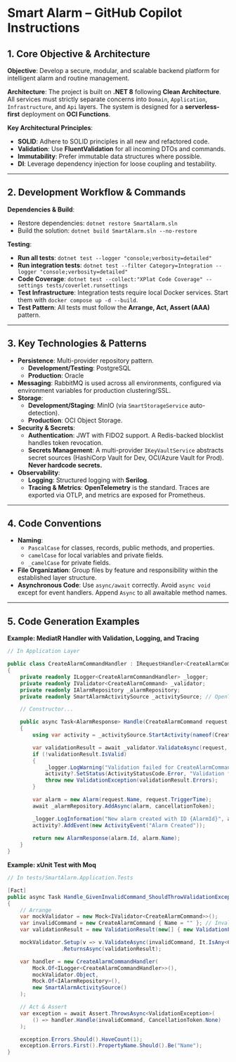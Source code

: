 # Smart Alarm – GitHub Copilot Instructions

## 1. Core Objective & Architecture

**Objective**: Develop a secure, modular, and scalable backend platform for intelligent alarm and routine management.

**Architecture**: The project is built on **.NET 8** following **Clean Architecture**. All services must strictly separate concerns into `Domain`, `Application`, `Infrastructure`, and `Api` layers. The system is designed for a **serverless-first** deployment on **OCI Functions**.

**Key Architectural Principles**:
- **SOLID**: Adhere to SOLID principles in all new and refactored code.
- **Validation**: Use **FluentValidation** for all incoming DTOs and commands.
- **Immutability**: Prefer immutable data structures where possible.
- **DI**: Leverage dependency injection for loose coupling and testability.

---

## 2. Development Workflow & Commands

**Dependencies & Build**:
- Restore dependencies: `dotnet restore SmartAlarm.sln`
- Build the solution: `dotnet build SmartAlarm.sln --no-restore`

**Testing**:
- **Run all tests**: `dotnet test --logger "console;verbosity=detailed"`
- **Run integration tests**: `dotnet test --filter Category=Integration --logger "console;verbosity=detailed"`
- **Code Coverage**: `dotnet test --collect:"XPlat Code Coverage" --settings tests/coverlet.runsettings`
- **Test Infrastructure**: Integration tests require local Docker services. Start them with `docker compose up -d --build`.
- **Test Pattern**: All tests must follow the **Arrange, Act, Assert (AAA)** pattern.

---

## 3. Key Technologies & Patterns

- **Persistence**: Multi-provider repository pattern.
  - **Development/Testing**: PostgreSQL
  - **Production**: Oracle
- **Messaging**: RabbitMQ is used across all environments, configured via environment variables for production clustering/SSL.
- **Storage**:
  - **Development/Staging**: MinIO (via `SmartStorageService` auto-detection).
  - **Production**: OCI Object Storage.
- **Security & Secrets**:
  - **Authentication**: JWT with FIDO2 support. A Redis-backed blocklist handles token revocation.
  - **Secrets Management**: A multi-provider `IKeyVaultService` abstracts secret sources (HashiCorp Vault for Dev, OCI/Azure Vault for Prod). **Never hardcode secrets.**
- **Observability**:
  - **Logging**: Structured logging with **Serilog**.
  - **Tracing & Metrics**: **OpenTelemetry** is the standard. Traces are exported via OTLP, and metrics are exposed for Prometheus.

---

## 4. Code Conventions

- **Naming**:
  - `PascalCase` for classes, records, public methods, and properties.
  - `camelCase` for local variables and private fields.
  - `_camelCase` for private fields.
- **File Organization**: Group files by feature and responsibility within the established layer structure.
- **Asynchronous Code**: Use `async/await` correctly. Avoid `async void` except for event handlers. Append `Async` to all awaitable method names.

---

## 5. Code Generation Examples

**Example: MediatR Handler with Validation, Logging, and Tracing**
```csharp
// In Application Layer

public class CreateAlarmCommandHandler : IRequestHandler<CreateAlarmCommand, AlarmResponse>
{
    private readonly ILogger<CreateAlarmCommandHandler> _logger;
    private readonly IValidator<CreateAlarmCommand> _validator;
    private readonly IAlarmRepository _alarmRepository;
    private readonly SmartAlarmActivitySource _activitySource; // OpenTelemetry

    // Constructor...

    public async Task<AlarmResponse> Handle(CreateAlarmCommand request, CancellationToken cancellationToken)
    {
        using var activity = _activitySource.StartActivity(nameof(CreateAlarmCommandHandler));

        var validationResult = await _validator.ValidateAsync(request, cancellationToken);
        if (!validationResult.IsValid)
        {
            _logger.LogWarning("Validation failed for CreateAlarmCommand: {@Errors}", validationResult.Errors);
            activity?.SetStatus(ActivityStatusCode.Error, "Validation failed");
            throw new ValidationException(validationResult.Errors);
        }

        var alarm = new Alarm(request.Name, request.TriggerTime);
        await _alarmRepository.AddAsync(alarm, cancellationToken);

        _logger.LogInformation("New alarm created with ID {AlarmId}", alarm.Id);
        activity?.AddEvent(new ActivityEvent("Alarm Created"));
        
        return new AlarmResponse(alarm.Id, alarm.Name);
    }
}
```

**Example: xUnit Test with Moq**
```csharp
// In tests/SmartAlarm.Application.Tests

[Fact]
public async Task Handle_GivenInvalidCommand_ShouldThrowValidationException()
{
    // Arrange
    var mockValidator = new Mock<IValidator<CreateAlarmCommand>>();
    var invalidCommand = new CreateAlarmCommand { Name = "" }; // Invalid name
    var validationResult = new ValidationResult(new[] { new ValidationFailure("Name", "Name is required") });

    mockValidator.Setup(v => v.ValidateAsync(invalidCommand, It.IsAny<CancellationToken>()))
                 .ReturnsAsync(validationResult);

    var handler = new CreateAlarmCommandHandler(
        Mock.Of<ILogger<CreateAlarmCommandHandler>>(),
        mockValidator.Object,
        Mock.Of<IAlarmRepository>(),
        new SmartAlarmActivitySource()
    );

    // Act & Assert
    var exception = await Assert.ThrowsAsync<ValidationException>(
        () => handler.Handle(invalidCommand, CancellationToken.None)
    );

    exception.Errors.Should().HaveCount(1);
    exception.Errors.First().PropertyName.Should().Be("Name");
}
```
